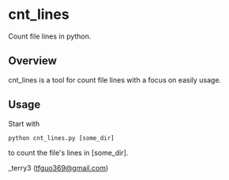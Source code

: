 # cnt_lines
Count file lines in python.

## Overview
cnt_lines is a tool for count file lines  with a focus on easily usage.

## Usage
Start with

    python cnt_lines.py [some_dir]

to count the file's lines in [some_dir].

_terry3 (tfguo369@gmail.com)
